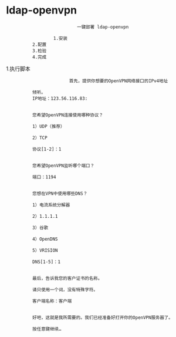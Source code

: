 # ldap-openvpn

                               一键部署 ldap-openvpn
                               
                      1.安装
		      2.配置
		      3.检验
		      4.完成




1.执行脚本

                            首先，提供你想要的OpenVPN网络接口的IPv4地址
              
              倾听。
              IP地址：123.56.116.83:
              
              
              您希望OpenVPN连接使用哪种协议？
              
              1）UDP（推荐）
              
              2）TCP
              
              协议[1-2]：1
              
              
              您希望OpenVPN监听哪个端口？
              
              端口：1194
              
              
              您想在VPN中使用哪些DNS？
              
              1）电流系统分解器
              
              2）1.1.1.1
              
              3）谷歌
              
              4）OpenDNS
              
              5）VRISION
              
              DNS[1-5]：1
              
              
              最后，告诉我您的客户证书的名称。
              
              请只使用一个词，没有特殊字符。
              
              客户端名称：客户端
              
              
              好吧，这就是我所需要的。我们已经准备好打开你的OpenVPN服务器了。
              
              按任意键继续… 

